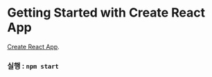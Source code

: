 # Getting Started with Create React App

[Create React App](https://github.com/facebook/create-react-app).

### 실행 : `npm start`

